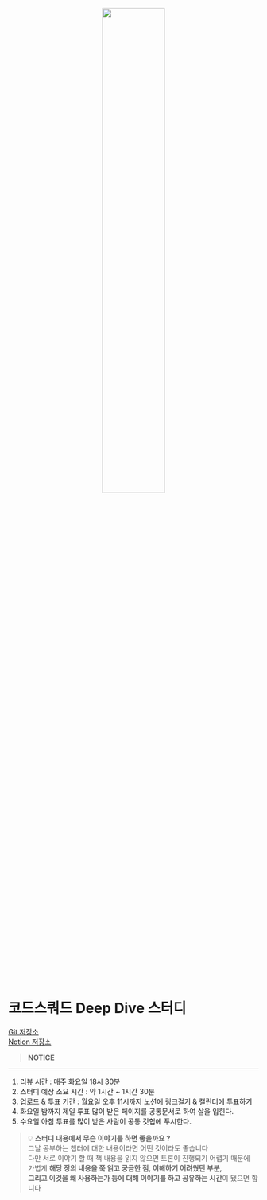 <p align="center">
<img src="https://velog.velcdn.com/images/sarang_daddy/post/c65493c1-9b4c-40d1-af42-1139fda69e31/image.png" width="50%"/>
</p>

# 코드스쿼드 Deep Dive 스터디

[Git 저장소](https://github.com/codesquad2023-fe-study/FE-DeepDive)  
[Notion 저장소](https://hoonding.notion.site/ad321225a35743ff8e94881f2702a8cb?pvs=4)

> **NOTICE**

---

1. 리뷰 시간 : 매주 화요일 18시 30분
2. 스터디 예상 소요 시간 : 약 1시간 ~ 1시간 30분
3. 업로드 & 투표 기간 : 월요일 오후 11시까지 노션에 링크걸기 & 캘린더에 투표하기
4. 화요일 밤까지 제일 투표 많이 받은 페이지를 공통문서로 하여 살을 입힌다.
5. 수요일 아침 투표를 많이 받은 사람이 공통 깃헙에 푸시한다.

> 💡 **스터디 내용에서 무슨 이야기를 하면 좋을까요 ?**  
> 그날 공부하는 챕터에 대한 내용이라면 어떤 것이라도 좋습니다  
> 다만 서로 이야기 할 때 책 내용을 읽지 않으면 토론이 진행되기 어렵기 때문에  
> 가볍게 **해당 장의 내용을 쭉 읽고 궁금한 점, 이해하기 어려웠던 부분,  
> 그리고 이것을 왜 사용하는가 등에 대해 이야기를 하고 공유하는 시간**이 됐으면 합니다
